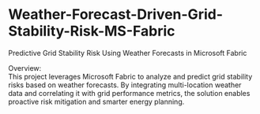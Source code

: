 # Weather-Forecast-Driven-Grid-Stability-Risk-MS-Fabric
Predictive Grid Stability Risk Using Weather Forecasts in Microsoft Fabric

Overview:\
This project leverages Microsoft Fabric to analyze and predict grid stability risks based on weather forecasts. By integrating multi-location weather data and correlating it with grid performance metrics, the solution enables proactive risk mitigation and smarter energy planning.
